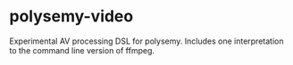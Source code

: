 # polysemy-video

Experimental AV processing DSL for polysemy. Includes one interpretation to the command line version of ffmpeg.
